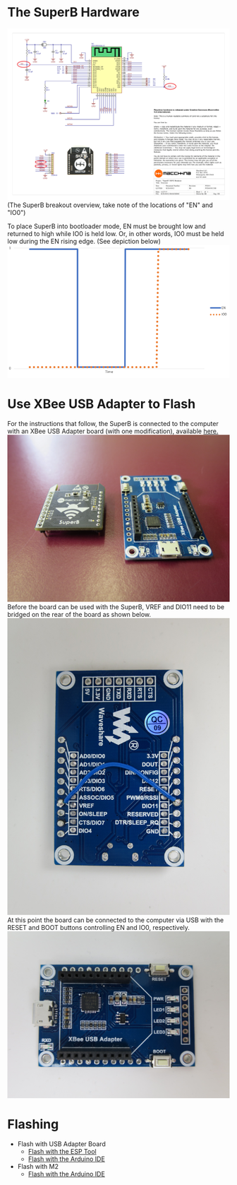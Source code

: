 # The SuperB Hardware

![ESP32 Breakout Overview](/images/SCH-01012_R0_SCHEM_FINAL-1.png)  
(The SuperB breakout overview, take note of the locations of "EN" and "IO0")

To place SuperB into bootloader mode, EN must be brought low and returned to high while IO0 is held low. Or, in other words, IO0 must be held low during the EN rising edge. (See depiction below)  
![Graph showing EN and IO0](/images/EN_IO0_Graph.PNG)

# Use XBee USB Adapter to Flash
For the instructions that follow, the SuperB is connected to the computer with an XBee USB Adapter board (with one modification), available
[here.](https://www.amazon.com/XBee-USB-Adapter-Communication-Connectivity/dp/B017KGBP6Y)  
![Image showing SuperB next to adapter board](/images/IMG_6662.JPG)   
Before the board can be used with the SuperB, VREF and DIO11 need to be bridged on the rear of the board as shown below.  
![Image showing jumper wire soldered between pins labelled "VREF" and "DIO11"](/images/IMG_6664.JPG)  
At this point the board can be connected to the computer via USB with the RESET and BOOT buttons controlling EN and IO0, respectively.  
![Image showing RESET and BOOT buttons](/images/IMG_6663.JPG)

# Flashing
* Flash with USB Adapter Board
    * [Flash with the ESP Tool](/superB/flashing/esp.md)  
    * [Flash with the Arduino IDE](/superB/flashing/arduino.md)
* Flash with M2
    * [Flash with the Arduino IDE](/superB/flashing/arduinoM2.md)
